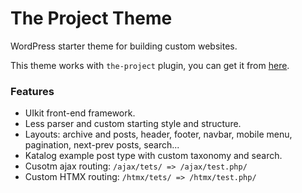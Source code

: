 # The Project Theme
WordPress starter theme for building custom websites.

This theme works with `the-project` plugin, you can get it from <a href="https://github.com/kreativan/the-project">here</a>.


### Features

* UIkit front-end framework.
* Less parser and custom starting style and structure.
* Layouts:  archive and posts, header, footer, navbar, mobile menu, pagination, next-prev posts, search...
* Katalog example post type with custom taxonomy and search.
* Cusotm ajax routing: `/ajax/tets/ => /ajax/test.php/`
* Custom HTMX routing:  `/htmx/tets/ => /htmx/test.php/`